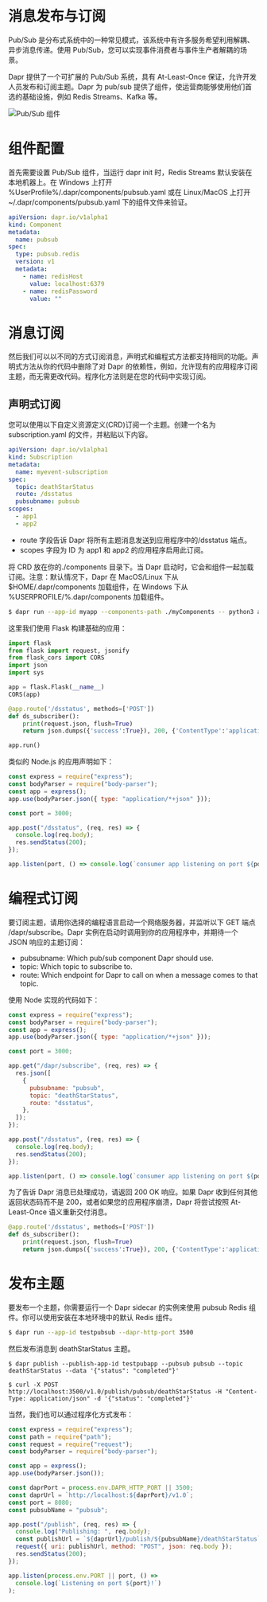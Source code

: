 # 消息发布与订阅

Pub/Sub 是分布式系统中的一种常见模式，该系统中有许多服务希望利用解耦、异步消息传递。使用 Pub/Sub，您可以实现事件消费者与事件生产者解耦的场景。

Dapr 提供了一个可扩展的 Pub/Sub 系统，具有 At-Least-Once 保证，允许开发人员发布和订阅主题。Dapr 为 pub/sub 提供了组件，使运营商能够使用他们首选的基础设施，例如 Redis Streams、Kafka 等。

![Pub/Sub 组件](https://pic.imgdb.cn/item/6052e726524f85ce2933a6a1.jpg)

# 组件配置

首先需要设置 Pub/Sub 组件，当运行 dapr init 时，Redis Streams 默认安装在本地机器上。在 Windows 上打开 %UserProfile%/.dapr/components/pubsub.yaml 或在 Linux/MacOS 上打开 ~/.dapr/components/pubsub.yaml 下的组件文件来验证。

```yml
apiVersion: dapr.io/v1alpha1
kind: Component
metadata:
  name: pubsub
spec:
  type: pubsub.redis
  version: v1
  metadata:
    - name: redisHost
      value: localhost:6379
    - name: redisPassword
      value: ""
```

# 消息订阅

然后我们可以以不同的方式订阅消息，声明式和编程式方法都支持相同的功能。声明式方法从你的代码中删除了对 Dapr 的依赖性，例如，允许现有的应用程序订阅主题，而无需更改代码。程序化方法则是在您的代码中实现订阅。

## 声明式订阅

您可以使用以下自定义资源定义(CRD)订阅一个主题。创建一个名为 subscription.yaml 的文件，并粘贴以下内容。

```yml
apiVersion: dapr.io/v1alpha1
kind: Subscription
metadata:
  name: myevent-subscription
spec:
  topic: deathStarStatus
  route: /dsstatus
  pubsubname: pubsub
scopes:
  - app1
  - app2
```

- route 字段告诉 Dapr 将所有主题消息发送到应用程序中的/dsstatus 端点。
- scopes 字段为 ID 为 app1 和 app2 的应用程序启用此订阅。

将 CRD 放在你的./components 目录下。当 Dapr 启动时，它会和组件一起加载订阅。注意：默认情况下，Dapr 在 MacOS/Linux 下从 $HOME/.dapr/components 加载组件，在 Windows 下从 %USERPROFILE/%.dapr/components 加载组件。

```sh
$ dapr run --app-id myapp --components-path ./myComponents -- python3 app1.py
```

这里我们使用 Flask 构建基础的应用：

```py
import flask
from flask import request, jsonify
from flask_cors import CORS
import json
import sys

app = flask.Flask(__name__)
CORS(app)

@app.route('/dsstatus', methods=['POST'])
def ds_subscriber():
    print(request.json, flush=True)
    return json.dumps({'success':True}), 200, {'ContentType':'application/json'}

app.run()
```

类似的 Node.js 的应用声明如下：

```js
const express = require("express");
const bodyParser = require("body-parser");
const app = express();
app.use(bodyParser.json({ type: "application/*+json" }));

const port = 3000;

app.post("/dsstatus", (req, res) => {
  console.log(req.body);
  res.sendStatus(200);
});

app.listen(port, () => console.log(`consumer app listening on port ${port}!`));
```

# 编程式订阅

要订阅主题，请用你选择的编程语言启动一个网络服务器，并监听以下 GET 端点 /dapr/subscribe。Dapr 实例在启动时调用到你的应用程序中，并期待一个 JSON 响应的主题订阅：

- pubsubname: Which pub/sub component Dapr should use.
- topic: Which topic to subscribe to.
- route: Which endpoint for Dapr to call on when a message comes to that topic.

使用 Node 实现的代码如下：

```js
const express = require("express");
const bodyParser = require("body-parser");
const app = express();
app.use(bodyParser.json({ type: "application/*+json" }));

const port = 3000;

app.get("/dapr/subscribe", (req, res) => {
  res.json([
    {
      pubsubname: "pubsub",
      topic: "deathStarStatus",
      route: "dsstatus",
    },
  ]);
});

app.post("/dsstatus", (req, res) => {
  console.log(req.body);
  res.sendStatus(200);
});

app.listen(port, () => console.log(`consumer app listening on port ${port}!`));
```

为了告诉 Dapr 消息已处理成功，请返回 200 OK 响应。如果 Dapr 收到任何其他返回状态码而不是 200，或者如果您的应用程序崩溃，Dapr 将尝试按照 At-Least-Once 语义重新交付消息。

```py
@app.route('/dsstatus', methods=['POST'])
def ds_subscriber():
    print(request.json, flush=True)
    return json.dumps({'success':True}), 200, {'ContentType':'application/json'}
```

# 发布主题

要发布一个主题，你需要运行一个 Dapr sidecar 的实例来使用 pubsub Redis 组件。你可以使用安装在本地环境中的默认 Redis 组件。

```sh
$ dapr run --app-id testpubsub --dapr-http-port 3500
```

然后发布消息到 deathStarStatus 主题。

```cli
$ dapr publish --publish-app-id testpubapp --pubsub pubsub --topic deathStarStatus --data '{"status": "completed"}'

$ curl -X POST http://localhost:3500/v1.0/publish/pubsub/deathStarStatus -H "Content-Type: application/json" -d '{"status": "completed"}'
```

当然，我们也可以通过程序化方式发布：

```js
const express = require("express");
const path = require("path");
const request = require("request");
const bodyParser = require("body-parser");

const app = express();
app.use(bodyParser.json());

const daprPort = process.env.DAPR_HTTP_PORT || 3500;
const daprUrl = `http://localhost:${daprPort}/v1.0`;
const port = 8080;
const pubsubName = "pubsub";

app.post("/publish", (req, res) => {
  console.log("Publishing: ", req.body);
  const publishUrl = `${daprUrl}/publish/${pubsubName}/deathStarStatus`;
  request({ uri: publishUrl, method: "POST", json: req.body });
  res.sendStatus(200);
});

app.listen(process.env.PORT || port, () =>
  console.log(`Listening on port ${port}!`)
);
```
